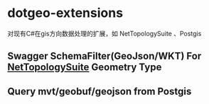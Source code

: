 # dotgeo-extensions

对现有C#在gis方向数据处理的扩展，如 NetTopologySuite 、Postgis

## Swagger SchemaFilter(GeoJson/WKT) For [NetTopologySuite](https://github.com/NetTopologySuite) Geometry Type

## Query mvt/geobuf/geojson from Postgis
